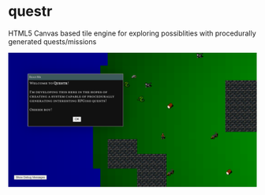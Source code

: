 # questr
HTML5 Canvas based tile engine for exploring possiblities with procedurally generated quests/missions

![screenshot 1](https://github.com/newcarrotgames/questr/blob/master/demo.png?raw=true)